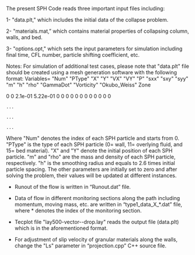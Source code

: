 The present SPH Code reads three important input files including:

1- "data.plt," which includes the initial data of the collapse problem.

2- "materials.mat,” which contains material properties of collapsing column, walls, and bed.

3- "options.opt," which sets the input parameters for simulation including final time, CFL number, particle shifting coefficient, etc.


Notes:
	For simulation of additional test cases, please note that "data.plt" file should be created using a mesh generation software with the following format:
Variables= "Num" "PType" "X" "Y" "VX" "VY" "P" "sxx" "sxy" "syy" "m" "h" "rho" "GammaDot" "Vorticity" "Okubo_Weiss" 
Zone

0	0	2.1e-01	5.22e-01	0	0	0	0	0	0	0	0	0	0	0	0

    ...
    
    ...
    
    ... 
    

Where "Num" denotes the index of each SPH particle and starts from 0. "PType" is the type of each SPH particle (0= wall, 11= overlying fluid, and 15= bed material). "X" and "Y" denote the initial position of each SPH particle. "m" and "rho" are the mass and density of each SPH particle, respectively. "h" is the smoothing radius and equals to 2.6 times initial particle spacing. The other parameters are initially set to zero and after solving the problem, their values will be updated at different instances.

-	Runout of the flow is written in “Runout.dat” file.

-	Data of flow in different monitoring sections along the path including momentum, moving mass, etc. are written in “type1_data_X_*.dat” file, where * denotes the index of the monitoring section.  

-	Tecplot file "lay500-vector--drop.lay" reads the output file (data.plt) which is in the aforementioned format.  

-	For adjustment of slip velocity of granular materials along the walls, change the "Ls" parameter in “projection.cpp” C++ source file.

